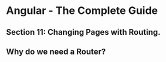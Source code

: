# Angular - The Complete Guide
## Section 11: Changing Pages with Routing.

## Why do we need a Router?

